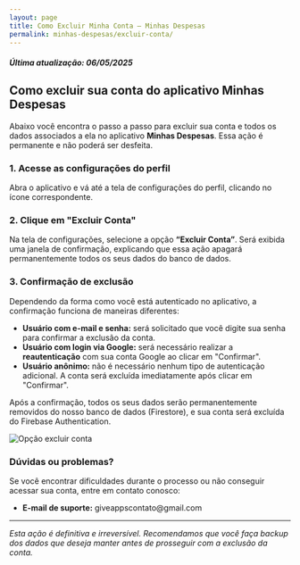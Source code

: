 ```yaml
---
layout: page
title: Como Excluir Minha Conta – Minhas Despesas
permalink: minhas-despesas/excluir-conta/
---
```


<h5>Última atualização: 06/05/2025</h5>

<h2>Como excluir sua conta do aplicativo Minhas Despesas</h2>

<p>Abaixo você encontra o passo a passo para excluir sua conta e todos os dados associados a ela no aplicativo <strong>Minhas Despesas</strong>. Essa ação é permanente e não poderá ser desfeita.</p>

<h3>1. Acesse as configurações do perfil</h3>
<p>Abra o aplicativo e vá até a tela de configurações do perfil, clicando no ícone correspondente.</p>

<h3>2. Clique em "Excluir Conta"</h3>
<p>Na tela de configurações, selecione a opção <strong>“Excluir Conta”</strong>. Será exibida uma janela de confirmação, explicando que essa ação apagará permanentemente todos os seus dados do banco de dados.</p>

<h3>3. Confirmação de exclusão</h3>
<p>Dependendo da forma como você está autenticado no aplicativo, a confirmação funciona de maneiras diferentes:</p>

<ul>
  <li><strong>Usuário com e-mail e senha:</strong> será solicitado que você digite sua senha para confirmar a exclusão da conta.</li>
  <li><strong>Usuário com login via Google:</strong> será necessário realizar a <strong>reautenticação</strong> com sua conta Google ao clicar em "Confirmar".</li>
  <li><strong>Usuário anônimo:</strong> não é necessário nenhum tipo de autenticação adicional. A conta será excluída imediatamente após clicar em "Confirmar".</li>
</ul>

<p>Após a confirmação, todos os seus dados serão permanentemente removidos do nosso banco de dados (Firestore), e sua conta será excluída do Firebase Authentication.</p>

<img src="/images/excluir-conta.png" alt="Opção excluir conta" style="max-width: 100%; height: auto;">

<h3>Dúvidas ou problemas?</h3>
<p>Se você encontrar dificuldades durante o processo ou não conseguir acessar sua conta, entre em contato conosco:</p>
<ul>
  <li><strong>E-mail de suporte:</strong> giveappscontato@gmail.com</li>
</ul>

<hr>
<p><em>Esta ação é definitiva e irreversível. Recomendamos que você faça backup dos dados que deseja manter antes de prosseguir com a exclusão da conta.</em></p>
